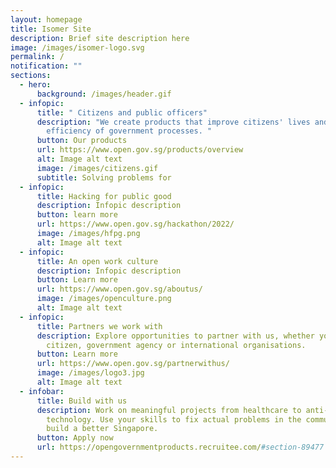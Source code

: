 ```yaml
---
layout: homepage
title: Isomer Site
description: Brief site description here
image: /images/isomer-logo.svg
permalink: /
notification: ""
sections:
  - hero:
      background: /images/header.gif
  - infopic:
      title: " Citizens and public officers"
      description: "We create products that improve citizens' lives and increase
        efficiency of government processes. "
      button: Our products
      url: https://www.open.gov.sg/products/overview
      alt: Image alt text
      image: /images/citizens.gif
      subtitle: Solving problems for
  - infopic:
      title: Hacking for public good
      description: Infopic description
      button: learn more
      url: https://www.open.gov.sg/hackathon/2022/
      image: /images/hfpg.png
      alt: Image alt text
  - infopic:
      title: An open work culture
      description: Infopic description
      button: Learn more
      url: https://www.open.gov.sg/aboutus/
      image: /images/openculture.png
      alt: Image alt text
  - infopic:
      title: Partners we work with
      description: Explore opportunities to partner with us, whether you are a
        citizen, government agency or international organisations.
      button: Learn more
      url: https://www.open.gov.sg/partnerwithus/
      image: /images/logo3.jpg
      alt: Image alt text
  - infobar:
      title: Build with us
      description: Work on meaningful projects from healthcare to anti-scam
        technology. Use your skills to fix actual problems in the community and
        build a better Singapore.
      button: Apply now
      url: https://opengovernmentproducts.recruitee.com/#section-89477
---
```

